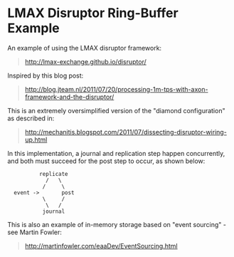 # LMAX Disruptor Ring-Buffer Example

An example of using the LMAX disruptor framework:
> http://lmax-exchange.github.io/disruptor/ 
 
Inspired by this blog post:
> http://blog.jteam.nl/2011/07/20/processing-1m-tps-with-axon-framework-and-the-disruptor/
 
This is an extremely oversimplified version of the "diamond configuration" as described in:
> http://mechanitis.blogspot.com/2011/07/dissecting-disruptor-wiring-up.html

In this implementation, a journal and replication step happen concurrently, and both must succeed for the post step to occur, as shown below: 

```
          replicate
            /   \
           /     \
  event ->       post
           \     /
            \   /
           journal
```
 
This is also an example of in-memory storage based on "event sourcing" - see Martin Fowler: 
> http://martinfowler.com/eaaDev/EventSourcing.html
